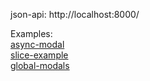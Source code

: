 json-api: http://localhost:8000/  

Examples:  
[async-modal](https://github.com/fedorovsky/vite-react-ts/tree/async-modal)  
[slice-example](https://github.com/fedorovsky/vite-react-ts/tree/slice-example)  
[global-modals](https://github.com/fedorovsky/vite-react-ts/tree/global-modals)
